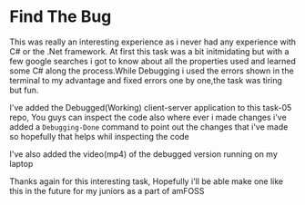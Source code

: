 # Find The Bug

This was really an interesting experience as i never had any experience with C# or the .Net framework. At first  this task was a bit initmidating but with a few google searches i got to know about all the properties used and learned some C# along the process.While Debugging i used the errors shown in the terminal to my advantage and fixed errors one by one,the task was tiring but fun.

I've added the Debugged(Working) client-server application to this task-05 repo, You guys can inspect the code also where ever i made changes i've added a  ``` Debugging-Done ``` command to point out the changes that i've made so hopefully that helps whil inspecting the code

I've also added the video(mp4) of the debugged version running on my laptop

Thanks again for this interesting task, Hopefully i'll be able make one like this in the future for my juniors as a part of amFOSS

